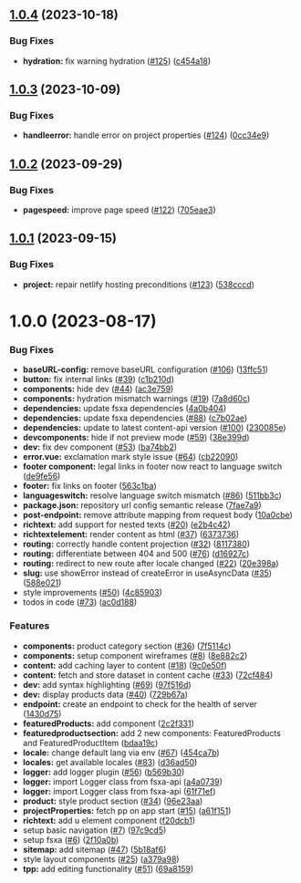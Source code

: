 ## [1.0.4](https://github.com/e-Spirit/crownpeak-pwa-template/compare/v1.0.3...v1.0.4) (2023-10-18)


### Bug Fixes

* **hydration:** fix warning hydration ([#125](https://github.com/e-Spirit/crownpeak-pwa-template/issues/125)) ([c454a18](https://github.com/e-Spirit/crownpeak-pwa-template/commit/c454a18282b78b546debe6a4273d5a24e1105d7f))

## [1.0.3](https://github.com/e-Spirit/crownpeak-pwa-template/compare/v1.0.2...v1.0.3) (2023-10-09)


### Bug Fixes

* **handleerror:** handle error on project properties ([#124](https://github.com/e-Spirit/crownpeak-pwa-template/issues/124)) ([0cc34e9](https://github.com/e-Spirit/crownpeak-pwa-template/commit/0cc34e955526f10f62eb998f62e913ea0109d0ed))

## [1.0.2](https://github.com/e-Spirit/crownpeak-pwa-template/compare/v1.0.1...v1.0.2) (2023-09-29)


### Bug Fixes

* **pagespeed:** improve page speed ([#122](https://github.com/e-Spirit/crownpeak-pwa-template/issues/122)) ([705eae3](https://github.com/e-Spirit/crownpeak-pwa-template/commit/705eae36ec14bc013953a7d8ddbbadf876a6bc5d))

## [1.0.1](https://github.com/e-Spirit/crownpeak-pwa-template/compare/v1.0.0...v1.0.1) (2023-09-15)


### Bug Fixes

* **project:** repair netlify hosting preconditions  ([#123](https://github.com/e-Spirit/crownpeak-pwa-template/issues/123)) ([538cccd](https://github.com/e-Spirit/crownpeak-pwa-template/commit/538cccd437be2fe9aeff0b24df00a66ee85d374f))

# 1.0.0 (2023-08-17)


### Bug Fixes

* **baseURL-config:** remove baseURL configuration ([#106](https://github.com/e-Spirit/crownpeak-pwa-template/issues/106)) ([13ffc51](https://github.com/e-Spirit/crownpeak-pwa-template/commit/13ffc510286e455073a9dcccf7054878137007ca))
* **button:** fix internal links ([#39](https://github.com/e-Spirit/crownpeak-pwa-template/issues/39)) ([c1b210d](https://github.com/e-Spirit/crownpeak-pwa-template/commit/c1b210d372b43fcc37992aceacbbaa2ab463ec28))
* **components:** hide dev ([#44](https://github.com/e-Spirit/crownpeak-pwa-template/issues/44)) ([ac3e759](https://github.com/e-Spirit/crownpeak-pwa-template/commit/ac3e7596c0806c7bffd9b275dcd1fd36f1767eff))
* **components:** hydration mismatch warnings ([#19](https://github.com/e-Spirit/crownpeak-pwa-template/issues/19)) ([7a8d60c](https://github.com/e-Spirit/crownpeak-pwa-template/commit/7a8d60c2b74adf8243ab4be86863a50668eae923))
* **dependencies:** update fsxa dependencies ([4a0b404](https://github.com/e-Spirit/crownpeak-pwa-template/commit/4a0b4046b347d6c11a752672f4f1b044fe03317f))
* **dependencies:** update fsxa dependencies ([#88](https://github.com/e-Spirit/crownpeak-pwa-template/issues/88)) ([c7b02ae](https://github.com/e-Spirit/crownpeak-pwa-template/commit/c7b02aee2e0ee6affe97f43fecf57194993729c2))
* **dependencies:** update to latest content-api version ([#100](https://github.com/e-Spirit/crownpeak-pwa-template/issues/100)) ([230085e](https://github.com/e-Spirit/crownpeak-pwa-template/commit/230085e2c0e5dcae66b3e5cd3d31f534d4af284a))
* **devcomponents:** hide if not preview mode ([#59](https://github.com/e-Spirit/crownpeak-pwa-template/issues/59)) ([38e399d](https://github.com/e-Spirit/crownpeak-pwa-template/commit/38e399ded6cf6924bcb95348e832ed48e1aab6d6))
* **dev:** fix dev component ([#53](https://github.com/e-Spirit/crownpeak-pwa-template/issues/53)) ([ba74bb2](https://github.com/e-Spirit/crownpeak-pwa-template/commit/ba74bb27b5b8321fea8110a42bfded2160cea986))
* **error.vue:**  exclamation mark style issue ([#64](https://github.com/e-Spirit/crownpeak-pwa-template/issues/64)) ([cb22090](https://github.com/e-Spirit/crownpeak-pwa-template/commit/cb220909e4442c68e041881a099613b250b42258))
* **footer component:** legal links in footer now react to language switch ([de9fe56](https://github.com/e-Spirit/crownpeak-pwa-template/commit/de9fe563cdab59a2ee51aa4e67b10e236e90a744))
* **footer:** fix links on footer ([563c1ba](https://github.com/e-Spirit/crownpeak-pwa-template/commit/563c1baeaa922ce477e6932df609ce69bac91d52))
* **languageswitch:** resolve language switch mismatch ([#86](https://github.com/e-Spirit/crownpeak-pwa-template/issues/86)) ([511bb3c](https://github.com/e-Spirit/crownpeak-pwa-template/commit/511bb3cd58890231f656c5fdbcba4e6fa09abfb3))
* **package.json:** repository url config semantic release ([7fae7a9](https://github.com/e-Spirit/crownpeak-pwa-template/commit/7fae7a9e21e696f82d756554df9bf74d185f37b6))
* **post-endpoint:** remove attribute mapping from request body ([10a0cbe](https://github.com/e-Spirit/crownpeak-pwa-template/commit/10a0cbe66940ba237ac48c716fb6be7b8efa9dcd))
* **richtext:** add support for nested texts ([#20](https://github.com/e-Spirit/crownpeak-pwa-template/issues/20)) ([e2b4c42](https://github.com/e-Spirit/crownpeak-pwa-template/commit/e2b4c42ae87794d2b68903eb43a86cd0aac096a1))
* **richtextelement:** render content as html ([#37](https://github.com/e-Spirit/crownpeak-pwa-template/issues/37)) ([6373736](https://github.com/e-Spirit/crownpeak-pwa-template/commit/6373736733c4e005bf667a8c6d0f934cb99f06e0))
* **routing:** correctly handle content projection ([#32](https://github.com/e-Spirit/crownpeak-pwa-template/issues/32)) ([8117380](https://github.com/e-Spirit/crownpeak-pwa-template/commit/811738057e18863075be0e8cbf9afb56695b2e29))
* **routing:** differentiate between 404 and 500 ([#76](https://github.com/e-Spirit/crownpeak-pwa-template/issues/76)) ([d16927c](https://github.com/e-Spirit/crownpeak-pwa-template/commit/d16927cfcbd2c28a8a79c9f026cce3c15cc928b4))
* **routing:** redirect to new route after locale changed ([#22](https://github.com/e-Spirit/crownpeak-pwa-template/issues/22)) ([20e398a](https://github.com/e-Spirit/crownpeak-pwa-template/commit/20e398a8fb89337f805d99904c4fd1874783bf92))
* **slug:** use showError instead of createError in useAsyncData ([#35](https://github.com/e-Spirit/crownpeak-pwa-template/issues/35)) ([588e021](https://github.com/e-Spirit/crownpeak-pwa-template/commit/588e0214ddb1c991bfd0a09d95ed8aa2a8710cae))
* style improvements ([#50](https://github.com/e-Spirit/crownpeak-pwa-template/issues/50)) ([4c85903](https://github.com/e-Spirit/crownpeak-pwa-template/commit/4c8590354dae31958129550dd9335ee5e0c7f05e))
* todos in code ([#73](https://github.com/e-Spirit/crownpeak-pwa-template/issues/73)) ([ac0d188](https://github.com/e-Spirit/crownpeak-pwa-template/commit/ac0d188d3e477e54ab768250a802ea4a71e2f3ed))


### Features

* **components:** product category section ([#36](https://github.com/e-Spirit/crownpeak-pwa-template/issues/36)) ([7f5114c](https://github.com/e-Spirit/crownpeak-pwa-template/commit/7f5114c2bdf43b75b3a77681cd2eeb8955d0b3c8))
* **components:** setup component wireframes ([#8](https://github.com/e-Spirit/crownpeak-pwa-template/issues/8)) ([8e882c2](https://github.com/e-Spirit/crownpeak-pwa-template/commit/8e882c2bdc22ce460e41122c3aaf8c7511247da7))
* **content:** add caching layer to content ([#18](https://github.com/e-Spirit/crownpeak-pwa-template/issues/18)) ([9c0e50f](https://github.com/e-Spirit/crownpeak-pwa-template/commit/9c0e50fef9affbee1811903be672038c89ff41f3))
* **content:** fetch and store dataset in content cache ([#33](https://github.com/e-Spirit/crownpeak-pwa-template/issues/33)) ([72cf484](https://github.com/e-Spirit/crownpeak-pwa-template/commit/72cf484b6bacad6dc94c594bb3bf5aee0c0c905b))
* **dev:** add syntax highlighting ([#69](https://github.com/e-Spirit/crownpeak-pwa-template/issues/69)) ([97f516d](https://github.com/e-Spirit/crownpeak-pwa-template/commit/97f516d6a2a3c5ff28b15ee4b6b4233874923adc))
* **dev:** display products data ([#40](https://github.com/e-Spirit/crownpeak-pwa-template/issues/40)) ([729b67a](https://github.com/e-Spirit/crownpeak-pwa-template/commit/729b67a3293bab4679fb9ae26d1c864111ee5027))
* **endpoint:** create an endpoint to check for the health of server ([1430d75](https://github.com/e-Spirit/crownpeak-pwa-template/commit/1430d75d989940925e6235e724b2c1d7994683df))
* **featuredProducts:** add component ([2c2f331](https://github.com/e-Spirit/crownpeak-pwa-template/commit/2c2f33195478d09580fe692974a7cdb1ac69b0c7))
* **featuredproductsection:** add 2 new components: FeaturedProducts and FeaturedProductItem ([bdaa19c](https://github.com/e-Spirit/crownpeak-pwa-template/commit/bdaa19c789bf1f4c2b3852f9cdafe5ed8e9d09f4))
* **locale:** change default lang via env ([#67](https://github.com/e-Spirit/crownpeak-pwa-template/issues/67)) ([454ca7b](https://github.com/e-Spirit/crownpeak-pwa-template/commit/454ca7bf19701526cb41c5977c91ac101c7ad974))
* **locales:** get available locales ([#83](https://github.com/e-Spirit/crownpeak-pwa-template/issues/83)) ([d36ad50](https://github.com/e-Spirit/crownpeak-pwa-template/commit/d36ad50d93f4057c91c43c99b862f813822ced90))
* **logger:** add logger plugin ([#56](https://github.com/e-Spirit/crownpeak-pwa-template/issues/56)) ([b569b30](https://github.com/e-Spirit/crownpeak-pwa-template/commit/b569b30353ce3ec23bfa767a62d365f907a95c2c))
* **logger:** import Logger class from fsxa-api ([a4a0739](https://github.com/e-Spirit/crownpeak-pwa-template/commit/a4a0739a455db8c0f67099dcd837a613e4098ca5))
* **logger:** import Logger class from fsxa-api ([61f71ef](https://github.com/e-Spirit/crownpeak-pwa-template/commit/61f71ef6edfb3334fa7711d543e0aa183544cc2f))
* **product:** style product section ([#34](https://github.com/e-Spirit/crownpeak-pwa-template/issues/34)) ([96e23aa](https://github.com/e-Spirit/crownpeak-pwa-template/commit/96e23aa35b5382c648cbd8744bbfd592a6d2a439))
* **projectProperties:** fetch pp on app start ([#15](https://github.com/e-Spirit/crownpeak-pwa-template/issues/15)) ([a61f151](https://github.com/e-Spirit/crownpeak-pwa-template/commit/a61f151cc37d695f5df6d2d68a9484460d3e55f4))
* **richtext:** add u element component ([f20dcb1](https://github.com/e-Spirit/crownpeak-pwa-template/commit/f20dcb10aeacc46f469b07a6a31bda1310f16796))
* setup basic navigation ([#7](https://github.com/e-Spirit/crownpeak-pwa-template/issues/7)) ([97c9cd5](https://github.com/e-Spirit/crownpeak-pwa-template/commit/97c9cd58145c3681340c260d01ca27207d69353a))
* setup fsxa ([#6](https://github.com/e-Spirit/crownpeak-pwa-template/issues/6)) ([2f10a0b](https://github.com/e-Spirit/crownpeak-pwa-template/commit/2f10a0b497b8b671ce63c877c3598ecb03b8c314))
* **sitemap:** add sitemap ([#47](https://github.com/e-Spirit/crownpeak-pwa-template/issues/47)) ([5b18af6](https://github.com/e-Spirit/crownpeak-pwa-template/commit/5b18af67f18fccb89afcbe03369d087570d1571a))
* style layout components ([#25](https://github.com/e-Spirit/crownpeak-pwa-template/issues/25)) ([a379a98](https://github.com/e-Spirit/crownpeak-pwa-template/commit/a379a9894c36017c8abf20119a398b08e6d29349))
* **tpp:** add editing functionality ([#51](https://github.com/e-Spirit/crownpeak-pwa-template/issues/51)) ([69a8159](https://github.com/e-Spirit/crownpeak-pwa-template/commit/69a81592ca0e65aeeb743caa00a5e732b444ac40))
